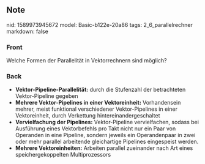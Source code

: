 ## Note
nid: 1589973945672
model: Basic-b122e-20a86
tags: 2_6_parallelrechner
markdown: false

### Front
Welche Formen der Parallelität in Vektorrechnern sind möglich?

### Back
<ul>
  <li><b>Vektor-Pipeline-Parallelität:</b> durch die Stufenzahl der
  betrachteten Vektor-Pipeline gegeben
  <li><b>Mehrere Vektor-Pipelines in einer Vektoreinheit:</b>
  Vorhandensein mehrer, meist funktional verschiedener
  Vektor-Pipelines in einer Vektoreinheit, durch Verkettung
  hintereinandergeschaltet
  <li><b>Vervielfachung der Pipelines:</b> Vektor-Pipeline
  vervielfachen, sodass bei Ausführung eines Vektorbefehls pro Takt
  nicht nur ein Paar von Operanden in eine Pipeline, sondern
  jeweils ein Operandenpaar in zwei oder mehr parallel arbeitende
  gleichartige Pipelines eingespeist werden.
  <li><b>Mehrere Vektoreinheiten:</b> Arbeiten parallel zueinander
  nach Art eines speichergekoppelten Multiprozessors
</ul>
